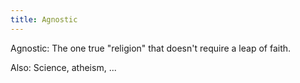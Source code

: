 ```yaml
---
title: Agnostic
---
```

Agnostic: The one true "religion" that doesn't require a leap of faith.

Also: Science, atheism, ...
